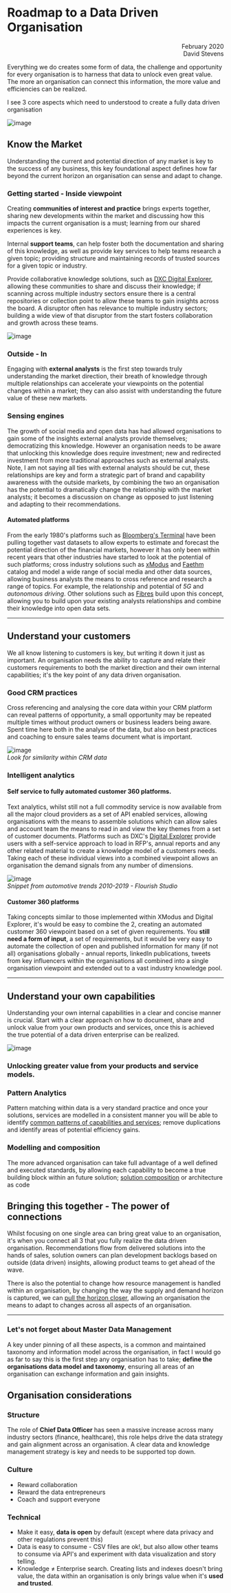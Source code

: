 # Roadmap to a Data Driven Organisation

<div align="right">February 2020</div>
<div align="right">David Stevens</div>

Everything we do creates some form of data, the challenge and opportunity for every organisation is to harness that data to unlock even great value.  The more an organisation can connect this information, the more value and efficiencies  can be realized.

I see 3 core aspects which need to understood to create a fully data driven organisation

![image](images/aspects.png)<br>


## Know the Market

Understanding the current and potential direction of any market is key to the success of any business, this key foundational aspect defines how far beyond the current horizon an organisation can sense and adapt to change.

### Getting started - Inside viewpoint

Creating **communities of interest and practice** brings experts together, sharing new developments within the market and discussing how this impacts the current organisation is a must; learning from our shared experiences is key.

Internal **support teams**, can help foster both the documentation and sharing of this knowledge, as well as provide key services to help teams research a given topic; providing structure and maintaining records of trusted sources for a given topic or industry.

Provide collaborative knowledge solutions, such as [DXC Digital Explorer](https://digitalexplorer.dxc.com), allowing these communities to share and discuss their knowledge; if scanning across multiple industry sectors ensure there is a central repositories or collection point to allow these teams to gain insights across the board.   A disruptor often has relevance to multiple industry sectors; building a wide view of that disruptor from the start fosters collaboration and growth across these teams.

![image](images/communityModel.png)<br>

### Outside - In

Engaging with **external analysts** is the first step towards truly understanding the market direction, their breath of knowledge through multiple relationships can accelerate your viewpoints on the potential changes within a market; they can also assist with understanding the future value of these new markets.

### Sensing engines
The growth of social media and open data has had allowed organisations to gain some of the insights external analysts provide themselves; democratizing this knowledge.   However an organisation needs to be aware that unlocking this knowledge does require investment; new and redirected investment from more traditional approaches such as external analysts.  Note, I am not saying all ties with external analysts should be cut, these relationships are key and  form a strategic part of brand and capability awareness with the outside markets, by combining the two an organisation has the potential to dramatically change the relationship with the market analysts; it becomes a discussion on change as opposed to just listening and adapting to their recommendations.

#### Automated platforms
From the early 1980's platforms such as [Bloomberg's Terminal](https://en.wikipedia.org/wiki/Bloomberg_Terminal) have been pulling together vast datasets to allow experts to estimate and forecast the potential direction of the financial markets, however it has only been within recent years that other industries have started to look at the potential of such platforms; cross industry solutions such as [xModus](https://xmotus.io/) and [Faethm](https://faethm.ai/) catalog and model a wide range of social media and other data sources, allowing business analysts the means to cross reference and research a range of topics.   For example, the relationship and potential of *5G* and *autonomous driving*.  Other solutions such as [Fibres](https://www.fibresonline.com/) build upon this concept, allowing you to build upon your existing analysts relationships and combine their knowledge into open data sets.  

---

## Understand your customers

We all know listening to customers is key, but writing it down it just as important. An organisation needs the ability to capture and relate their customers requirements to both the market direction and their own internal capabilities; it's the key point of any data driven organisation.

### Good CRM practices
Cross referencing and analysing the core data within your CRM platform can reveal patterns of opportunity, a small opportunity may be repeated multiple times without product owners or business leaders being aware.   Spent time here both in the analyse of the data, but also on best practices and coaching to ensure sales teams document what is important.

![image](images/similarity.png)<br>
*Look for similarity within CRM data*

### Intelligent analytics
#### Self service to fully automated customer 360 platforms.
Text analytics, whilst still not a full commodity service is now available from all the major cloud providers as a set of API enabled services, allowing organisations with the means to assemble solutions which can allow sales and account team the means to read in and view the key themes from a set of customer documents.    Platforms such as DXC's [Digital Explorer](https://digitalexplorer.dxc.com) provide users with a self-service approach to load in RFP's, annual reports and any other related material to create a knowledge model of a customers needs.    Taking each of these individual views into a combined viewpoint allows an organisation the demand signals from any number of dimensions.<br>

![image](images/customerInsights.png)<br>
*Snippet from automotive trends 2010-2019 - Flourish Studio*


#### Customer 360 platforms
Taking concepts similar to those implemented within XModus and Digital Explorer, it's would be easy to combine the 2, creating an automated customer 360 viewpoint based on a set of given requirements.  You **still need a form of input**, a set of requirements, but it would be very easy to automate the collection of open and published information for many (if not all) organisations globally - annual reports, linkedIn publications, tweets from key influencers within the organisations all combined into a single organisation viewpoint and extended out to a vast industry knowledge pool.

---

## Understand your own capabilities
Understanding your own internal capabilities in a clear and concise manner is crucial.  Start with a clear approach on how to document, share and unlock value from your own products and services, once this is achieved the true potential of a data driven enterprise can be realized.

![image](images/capabilityModel.png)<br>

### Unlocking greater value from your products and service models.

### Pattern Analytics
Pattern matching within data is a very standard practice and once your solutions, services are modelled in a consistent manner you will be able to identify [common patterns of capabilities and services](../Patterns/readme.md); remove duplications and identify areas of potential efficiency gains.

### Modelling and composition
The more advanced organisation can take full advantage of a well defined and executed standards, by allowing each capability to become a true building block within an future solution; [solution composition](../Composition/readme.md) or architecture as code 


## Bringing this together - The power of connections

Whilst focusing on one single area can bring great value to an organisation, it's when you connect all 3 that you fully realize the data driven organisation.   Recommendations flow from delivered solutions into the hands of sales, solution owners can plan development backlogs based on outside (data driven) insights, allowing product teams to get ahead of the wave.

There is also the potential to change how resource management is handled within an organisation, by changing the way the supply and demand horizon is captured, we can [pull the horizon closer](../Horizons/readme.md), allowing an organisation the means to adapt to changes across all aspects of an organisation.

--- 

### Let's not forget about Master Data Management

A key under pinning of all these aspects, is a common and maintained taxonomy and information model across the organisation, in fact I would go as far to say this is the first step any organisation has to take; **define the organisations data model and taxonomy**, ensuring all areas of an organisation can exchange information and gain insights.


## Organisation considerations

### Structure
The role of **Chief Data Officer** has seen a massive increase across many industry sectors (finance, healthcare), this role helps drive the data strategy and gain alignment across an organisation. A clear data and knowledge management strategy is key and needs to be supported top down.


### Culture

- Reward collaboration
- Reward the data entrepreneurs 
- Coach and support everyone

### Technical

- Make it easy, **data is open** by default (except where data privacy and other regulations prevent this)
- Data is easy to consume - CSV files are ok!, but also allow other teams to consume via API's and experiment with data visualization and story telling.
- Knowledge ≠ Enterprise search.  Creating lists and indexes doesn't bring value, the data within an organisation is only brings value when it's **used and trusted**.